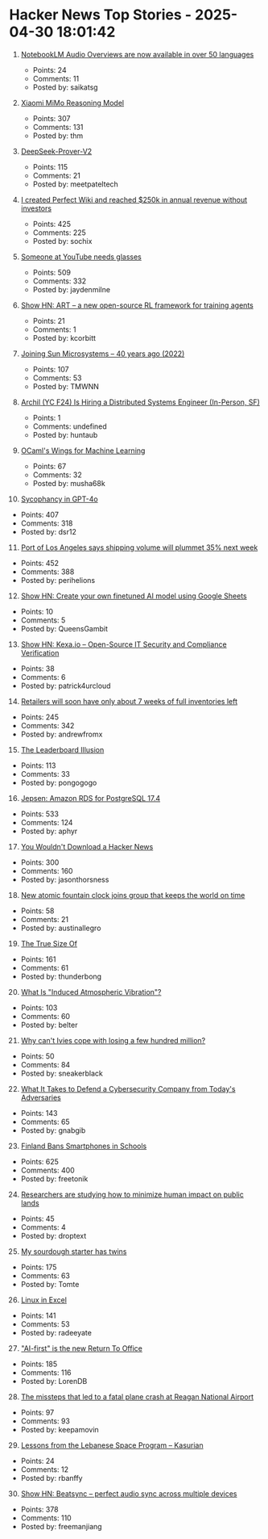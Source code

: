 # Hacker News Top Stories - 2025-04-30 18:01:42

1. [NotebookLM Audio Overviews are now available in over 50 languages](https://blog.google/technology/google-labs/notebooklm-audio-overviews-50-languages/)
   - Points: 24
   - Comments: 11
   - Posted by: saikatsg

2. [Xiaomi MiMo Reasoning Model](https://github.com/XiaomiMiMo/MiMo)
   - Points: 307
   - Comments: 131
   - Posted by: thm

3. [DeepSeek-Prover-V2](https://github.com/deepseek-ai/DeepSeek-Prover-V2)
   - Points: 115
   - Comments: 21
   - Posted by: meetpateltech

4. [I created Perfect Wiki and reached $250k in annual revenue without investors](https://habr.com/en/articles/905812/)
   - Points: 425
   - Comments: 225
   - Posted by: sochix

5. [Someone at YouTube needs glasses](https://jayd.ml/2025/04/30/someone-at-youtube-needs-glasses.html)
   - Points: 509
   - Comments: 332
   - Posted by: jaydenmilne

6. [Show HN: ART – a new open-source RL framework for training agents](https://github.com/OpenPipe/ART)
   - Points: 21
   - Comments: 1
   - Posted by: kcorbitt

7. [Joining Sun Microsystems – 40 years ago (2022)](https://akapugs.blog/2022/05/03/674/)
   - Points: 107
   - Comments: 53
   - Posted by: TMWNN

8. [Archil (YC F24) Is Hiring a Distributed Systems Engineer (In-Person, SF)](undefined)
   - Points: 1
   - Comments: undefined
   - Posted by: huntaub

9. [OCaml's Wings for Machine Learning](https://github.com/raven-ml/raven)
   - Points: 67
   - Comments: 32
   - Posted by: musha68k

10. [Sycophancy in GPT-4o](https://openai.com/index/sycophancy-in-gpt-4o/)
   - Points: 407
   - Comments: 318
   - Posted by: dsr12

11. [Port of Los Angeles says shipping volume will plummet 35% next week](https://www.cnbc.com/2025/04/29/port-of-los-angeles-sees-shipping-volume-down-35percent-next-week-as-tariffs-bite.html)
   - Points: 452
   - Comments: 388
   - Posted by: perihelions

12. [Show HN: Create your own finetuned AI model using Google Sheets](https://promptrepo.com/finetune/)
   - Points: 10
   - Comments: 5
   - Posted by: QueensGambit

13. [Show HN: Kexa.io – Open-Source IT Security and Compliance Verification](undefined)
   - Points: 38
   - Comments: 6
   - Posted by: patrick4urcloud

14. [Retailers will soon have only about 7 weeks of full inventories left](https://fortune.com/article/retailers-weeks-of-inventory-left-trump-china-trade-war/)
   - Points: 245
   - Comments: 342
   - Posted by: andrewfromx

15. [The Leaderboard Illusion](https://arxiv.org/abs/2504.20879)
   - Points: 113
   - Comments: 33
   - Posted by: pongogogo

16. [Jepsen: Amazon RDS for PostgreSQL 17.4](https://jepsen.io/analyses/amazon-rds-for-postgresql-17.4)
   - Points: 533
   - Comments: 124
   - Posted by: aphyr

17. [You Wouldn't Download a Hacker News](https://www.jasonthorsness.com/25)
   - Points: 300
   - Comments: 160
   - Posted by: jasonthorsness

18. [New atomic fountain clock joins group that keeps the world on time](https://www.nist.gov/news-events/news/2025/04/new-atomic-fountain-clock-joins-elite-group-keeps-world-time)
   - Points: 58
   - Comments: 21
   - Posted by: austinallegro

19. [The True Size Of](https://thetruesize.com/)
   - Points: 161
   - Comments: 61
   - Posted by: thunderbong

20. [What Is "Induced Atmospheric Vibration"?](https://physics.stackexchange.com/questions/848666/what-is-induced-atmospheric-vibration)
   - Points: 103
   - Comments: 60
   - Posted by: belter

21. [Why can't Ivies cope with losing a few hundred million?](https://www.economist.com/briefing/2025/04/10/why-cant-stinking-rich-ivies-cope-with-losing-a-few-hundred-million)
   - Points: 50
   - Comments: 84
   - Posted by: sneakerblack

22. [What It Takes to Defend a Cybersecurity Company from Today's Adversaries](https://www.sentinelone.com/labs/top-tier-target-what-it-takes-to-defend-a-cybersecurity-company-from-todays-adversaries/)
   - Points: 143
   - Comments: 65
   - Posted by: gnabgib

23. [Finland Bans Smartphones in Schools](https://yle.fi/a/74-20158886)
   - Points: 625
   - Comments: 400
   - Posted by: freetonik

24. [Researchers are studying how to minimize human impact on public lands](https://undark.org/2025/04/28/keep-wild-places-wild/)
   - Points: 45
   - Comments: 4
   - Posted by: droptext

25. [My sourdough starter has twins](https://brainbaking.com/post/2025/04/my-sourdough-starter-has-twins/)
   - Points: 175
   - Comments: 63
   - Posted by: Tomte

26. [Linux in Excel](https://github.com/NSG650/LinuxInExcel)
   - Points: 141
   - Comments: 53
   - Posted by: radeeyate

27. ["AI-first" is the new Return To Office](https://www.anildash.com//2025/04/19/ai-first-is-the-new-return-to-office/)
   - Points: 185
   - Comments: 116
   - Posted by: LorenDB

28. [The missteps that led to a fatal plane crash at Reagan National Airport](https://www.nytimes.com/2025/04/27/business/dc-plane-crash-reagan-airport.html)
   - Points: 97
   - Comments: 93
   - Posted by: keepamovin

29. [Lessons from the Lebanese Space Program – Kasurian](https://kasurian.com/p/lebanese-space-program)
   - Points: 24
   - Comments: 12
   - Posted by: rbanffy

30. [Show HN: Beatsync – perfect audio sync across multiple devices](https://github.com/freeman-jiang/beatsync)
   - Points: 378
   - Comments: 110
   - Posted by: freemanjiang

